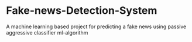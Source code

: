 # Fake-news-Detection-System
A machine learning based project for predicting a fake news using passive aggressive classifier ml-algorithm
